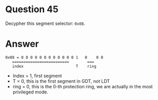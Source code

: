 
# Question 45


Decypher this segment selector: `0x08`.


# Answer




```
0x08 = 0 0 0 0 0 0 0 0 0 0 0 0 1   0    0 0
   =========================        ===
   index                       T    ring
```

* Index = 1, first segment
* T = 0, this is the first segment in GDT, not LDT
* ring = 0, this is the 0-th protection ring, we are actually in the most privileged mode.
 


       
